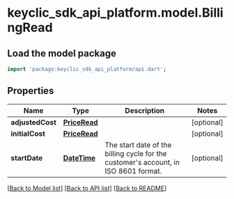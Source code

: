 # keyclic_sdk_api_platform.model.BillingRead

## Load the model package
```dart
import 'package:keyclic_sdk_api_platform/api.dart';
```

## Properties
Name | Type | Description | Notes
------------ | ------------- | ------------- | -------------
**adjustedCost** | [**PriceRead**](PriceRead.md) |  | [optional] 
**initialCost** | [**PriceRead**](PriceRead.md) |  | [optional] 
**startDate** | [**DateTime**](DateTime.md) | The start date of the billing cycle for the customer's account, in ISO 8601 format. | [optional] 

[[Back to Model list]](../README.md#documentation-for-models) [[Back to API list]](../README.md#documentation-for-api-endpoints) [[Back to README]](../README.md)


